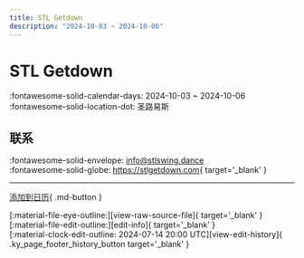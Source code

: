 ```yaml
---
title: STL Getdown
description: "2024-10-03 ~ 2024-10-06"
---
```


# STL Getdown 

:fontawesome-solid-calendar-days: 2024-10-03 ~ 2024-10-06  
:fontawesome-solid-location-dot: 圣路易斯  

## 联系

:fontawesome-solid-envelope: <info@stlswing.dance>  
:fontawesome-solid-globe: <https://stlgetdown.com>{ target='_blank' }  

---

[添加到日历](https://swing.news/ics/zh-Hans/2024/us/stl-getdown-2024.ics){ .md-button }

<div class="ky_page_footer" markdown>
<div class="ky_page_footer_trailing" markdown="span">
[:material-file-eye-outline:][view-raw-source-file]{ target='_blank' }
[:material-file-edit-outline:][edit-info]{ target='_blank' }
</div>
<div class="ky_page_footer_leading" markdown="span">
[:material-clock-edit-outline: 2024-07-14 20:00 UTC][view-edit-history]{ .ky_page_footer_history_button target='_blank' }
</div>
</div>

[view-raw-source-file]: https://github.com/swingdance/events/blob/main/2024/us/stl-getdown-2024.json "查看原始源文件"
[edit-info]: https://github.com/swingdance/events/issues/new?assignees=&labels=update+event&projects=&template=03-update_entity.yml&title=%5B2024%2Fus%5D%20STL%20Getdown&region=us&year=2024&id=stl-getdown-2024&name=STL%20Getdown&org_id= "编辑信息"

[view-edit-history]: https://github.com/swingdance/events/commits/main/2024/us/stl-getdown-2024.json "查看编辑历史"
